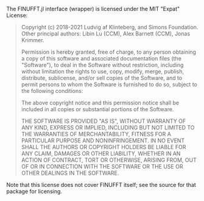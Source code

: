 The FINUFFT.jl interface (wrapper) is licensed under the MIT "Expat" License:

> Copyright (c) 2018-2021
> Ludvig af Klinteberg, and Simons Foundation.
> Other principal authors: Libin Lu (CCM), Alex Barnett (CCM), Jonas Krimmer.
>
> Permission is hereby granted, free of charge, to any person obtaining a copy
> of this software and associated documentation files (the "Software"), to deal
> in the Software without restriction, including without limitation the rights
> to use, copy, modify, merge, publish, distribute, sublicense, and/or sell
> copies of the Software, and to permit persons to whom the Software is
> furnished to do so, subject to the following conditions:
>
> The above copyright notice and this permission notice shall be included in all
> copies or substantial portions of the Software.
>
> THE SOFTWARE IS PROVIDED "AS IS", WITHOUT WARRANTY OF ANY KIND, EXPRESS OR
> IMPLIED, INCLUDING BUT NOT LIMITED TO THE WARRANTIES OF MERCHANTABILITY,
> FITNESS FOR A PARTICULAR PURPOSE AND NONINFRINGEMENT. IN NO EVENT SHALL THE
> AUTHORS OR COPYRIGHT HOLDERS BE LIABLE FOR ANY CLAIM, DAMAGES OR OTHER
> LIABILITY, WHETHER IN AN ACTION OF CONTRACT, TORT OR OTHERWISE, ARISING FROM,
> OUT OF OR IN CONNECTION WITH THE SOFTWARE OR THE USE OR OTHER DEALINGS IN THE
> SOFTWARE.

Note that this license does not cover FINUFFT itself; see the source
for that package for licensing.


